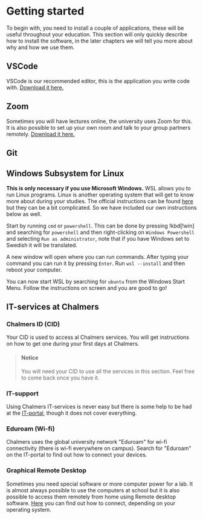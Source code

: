 # Getting started

To begin with, you need to install a couple of applications, these will be useful throughout your education. This section will only quickly describe how to install the software, in the later chapters we will tell you more about why and how we use them.

## VSCode

VSCode is our recommended editor, this is the application you write code with. [Download it here.](https://code.visualstudio.com/)

## Zoom

Sometimes you will have lectures online, the university uses Zoom for this. It is also possible to set up your own room and talk to your group partners remotely. [Download it here.](https://chalmers.zoom.us/)

## Git

## Windows Subsystem for Linux

**This is only necessary if you use Microsoft Windows.** WSL allows you to run Linux programs. Linux is another operating system that will get to know more about during your studies. The official instructions can be found [here](https://docs.microsoft.com/en-us/windows/wsl/install) but they can be a bit complicated. So we have included our own instructions below as well.

Start by running `cmd` or `powershell`. This can be done by pressing !kbd[!win] and searching for `powershell` and then right-clicking on `Windows Powershell` and selecting `Run as administrator`, note that if you have Windows set to Swedish it will be translated.

A new window will open where you can run commands. After typing your command you can run it by pressing `Enter`. Run `wsl --install` and then reboot your computer.

You can now start WSL by searching for `ubuntu` from the Windows Start Menu. Follow the instructions on screen and you are good to go!

## IT-services at Chalmers

### Chalmers ID (CID)

Your CID is used to access al Chalmers services. You will get instructions on how to get one during your first days at Chalmers.

> #### Notice
>
> You will need your CID to use all the services in this section. Feel free to come back once you have it.

### IT-support

Using Chalmers IT-services is never easy but there is some help to be had at the [IT-portal](https://chalmers.topdesk.net/tas/public/ssp/), though it does not cover everything.

### Eduroam (Wi-fi)

Chalmers uses the global university network "Eduroam" for wi-fi connectivity (there is wi-fi everywhere on campus). Search for "Eduroam" on the IT-portal to find out how to connect your devices.

### Graphical Remote Desktop

Sometimes you need special software or more computer power for a lab. It is almost always possible to use the computers at school but it is also possible to access them remotely from home using Remote desktop software. [Here](https://chalmers.topdesk.net/tas/public/ssp/content/detail/knowledgeitem?unid=304967f9ad004d3293b986a976e39833) you can find out how to connect, depending on your operating system.
